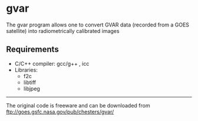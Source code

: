 # gvar
The gvar program allows one to convert GVAR data (recorded from a GOES satellite) into radiometrically calibrated images


## Requirements

* C/C++ compiler: gcc/g++ , icc 
* Libraries:
  * f2c
  * libtiff
  * libjpeg
 

___
The original code is freeware and can be downloaded from ftp://goes.gsfc.nasa.gov/pub/chesters/gvar/
